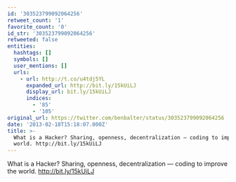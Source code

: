 ```yaml
---
id: '303523799092064256'
retweet_count: '1'
favorite_count: '0'
id_str: '303523799092064256'
retweeted: false
entities:
  hashtags: []
  symbols: []
  user_mentions: []
  urls:
    - url: http://t.co/u4tdj5YL
      expanded_url: http://bit.ly/15kUiLJ
      display_url: bit.ly/15kUiLJ
      indices:
        - '85'
        - '105'
original_url: https://twitter.com/benbalter/status/303523799092064256
date: '2013-02-18T15:18:07.000Z'
title: >-
  What is a Hacker? Sharing, openness, decentralization — coding to improve the
  world. http://bit.ly/15kUiLJ
---
```


What is a Hacker? Sharing, openness, decentralization — coding to improve the world. http://bit.ly/15kUiLJ